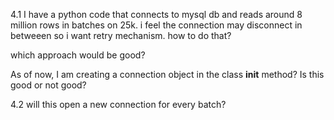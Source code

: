 4.1 I have a python code that connects to mysql db and reads around 8 million rows in batches on 25k.
i feel the connection may disconnect in betweeen so i want retry mechanism. how to do that?

which approach would be good?

As of now, I am creating a connection object in the class __init__ method? Is this good or not good?

4.2 will this open a new connection for every batch?